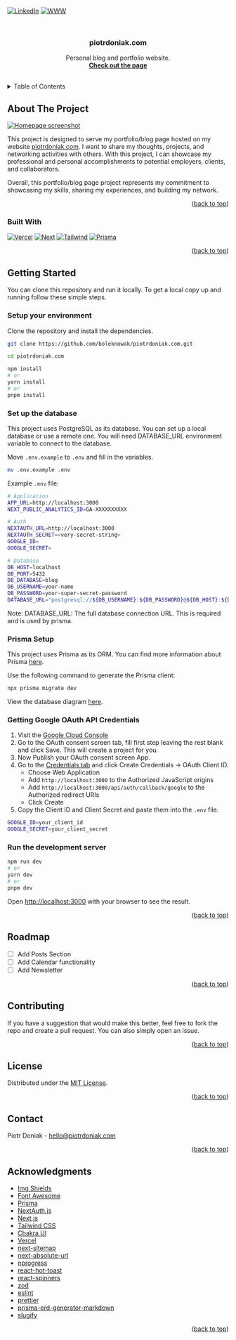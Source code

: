 <a name="readme-top"></a>

[![LinkedIn][linkedin-shield]][linkedin-url]
[![WWW][www-shield]][www-url]

<br />
<div align="center">
  <h3 align="center"><strong>piotrdoniak.com</strong></h3>
  <p align="center">
    Personal blog and portfolio website.
    <br />
    <a href="https://piotrdoniak.com?utm_source=github&utm_medium=hero&utm_campaign=piotrdoniak.com"><strong>Check out the page</strong></a>
    <br />
    <br />
  </p>
</div>

<!-- TABLE OF CONTENTS -->
<details>
  <summary>Table of Contents</summary>
  <ol>
    <li><a href="#about-the-project">About The Project</a></li>
    <li><a href="#getting-started">Getting Started</a></li>
    <li><a href="#roadmap">Roadmap</a></li>
    <li><a href="#contributing">Contributing</a></li>
    <li><a href="#license">License</a></li>
    <li><a href="#contact">Contact</a></li>
    <li><a href="#acknowledgments">Acknowledgments</a></li>
  </ol>
</details>

<!-- ABOUT THE PROJECT -->
## **About The Project**

[![Homepage screenshot][homepage-screenshot]](https://piotrdoniak.com?utm_source=github&utm_medium=screenshot&utm_campaign=piotrdoniak.com)

This project is designed to serve my portfolio/blog page hosted on my website [piotrdoniak.com](https://piotrdoniak.com?utm_source=github&utm_medium=about&utm_campaign=piotrdoniak.com). I want to share my thoughts, projects, and networking activities with others. With this project, I can showcase my professional and personal accomplishments to potential employers, clients, and collaborators.

Overall, this portfolio/blog page project represents my commitment to showcasing my skills, sharing my experiences, and building my network.

<p align="right">(<a href="#readme-top">back to top</a>)</p>



### **Built With**

[![Vercel][Vercel]][Vercel-url]
[![Next][Next.js]][Next-url]
[![Tailwind][Tailwind]][Tailwind-url]
[![Prisma][Prisma]][Prisma-url]

<p align="right">(<a href="#readme-top">back to top</a>)</p>



<!-- GETTING STARTED -->
## **Getting Started**

You can clone this repository and run it locally. To get a local copy up and running follow these simple steps.

### **Setup your environment**

Clone the repository and install the dependencies.

```bash
git clone https://github.com/boleknowak/piotrdoniak.com.git

cd piotrdoniak.com

npm install
# or
yarn install
# or
pnpm install
```

### **Set up the database**

This project uses PostgreSQL as its database.
You can set up a local database or use a remote one.
You will need DATABASE_URL environment variable to connect to the database.

Move `.env.example` to `.env` and fill in the variables.

```bash
mv .env.example .env
```

Example `.env` file:

```bash
# Application
APP_URL=http://localhost:3000
NEXT_PUBLIC_ANALYTICS_ID=GA-XXXXXXXXXX

# Auth
NEXTAUTH_URL=http://localhost:3000
NEXTAUTH_SECRET=<very-secret-string>
GOOGLE_ID=
GOOGLE_SECRET=

# Database
DB_HOST=localhost
DB_PORT=5432
DB_DATABASE=blog
DB_USERNAME=your-name
DB_PASSWORD=your-super-secret-password
DATABASE_URL="postgresql://${DB_USERNAME}:${DB_PASSWORD}@${DB_HOST}:${DB_PORT}/${DB_DATABASE}?schema=public"
```

Note: DATABASE_URL: The full database connection URL. This is required and is used by prisma.


### **Prisma Setup**

This project uses Prisma as its ORM. You can find more information about Prisma [here](https://www.prisma.io/).

Use the following command to generate the Prisma client:

```bash
npx prisma migrate dev
```

View the database diagram [here](https://github.com/boleknowak/piotrdoniak.com/blob/main/prisma/ERD.md).

### **Getting Google OAuth API Credentials**

1. Visit the [Google Cloud Console](https://console.developers.google.com/apis/credentials)
2. Go to the OAuth consent screen tab, fill first step leaving the rest blank and click Save. This will create a project for you.
3. Now Publish your OAuth consent screen App.
4. Go to the [Credentials tab](https://console.cloud.google.com/apis/credentials) and click Create Credentials -> OAuth Client ID.
   - Choose Web Application
   - Add `http://localhost:3000` to the Authorized JavaScript origins
   - Add `http://localhost:3000/api/auth/callback/google` to the Authorized redirect URIs
   - Click Create
5. Copy the Client ID and Client Secret and paste them into the `.env` file.

```bash
GOOGLE_ID=your_client_id
GOOGLE_SECRET=your_client_secret
```

### **Run the development server**

```bash
npm run dev
# or
yarn dev
# or
pnpm dev
```

Open [http://localhost:3000](http://localhost:3000) with your browser to see the result.

<p align="right">(<a href="#readme-top">back to top</a>)</p>

<!-- ROADMAP -->
## Roadmap

- [ ] Add Posts Section
- [ ] Add Calendar functionality
- [ ] Add Newsletter

<p align="right">(<a href="#readme-top">back to top</a>)</p>

<!-- CONTRIBUTING -->
## Contributing

If you have a suggestion that would make this better, feel free to fork the repo and create a pull request. You can also simply open an issue.

<p align="right">(<a href="#readme-top">back to top</a>)</p>

<!-- LICENSE -->
## License

Distributed under the [MIT License](https://choosealicense.com/licenses/mit/).

<p align="right">(<a href="#readme-top">back to top</a>)</p>



<!-- CONTACT -->
## Contact

Piotr Doniak - [hello@piotrdoniak.com](mailto:hello@piotrdoniak.com)

<p align="right">(<a href="#readme-top">back to top</a>)</p>



<!-- ACKNOWLEDGMENTS -->
## Acknowledgments

* [Img Shields](https://shields.io)
* [Font Awesome](https://fontawesome.com)
* [Prisma](https://www.prisma.io/)
* [NextAuth.js](https://next-auth.js.org/)
* [Next.js](https://nextjs.org/)
* [Tailwind CSS](https://tailwindcss.com/)
* [Chakra UI](https://chakra-ui.com/)
* [Vercel](https://vercel.com/)
* [next-sitemap](https://www.npmjs.com/package/next-sitemap)
* [next-absolute-url](https://www.npmjs.com/package/next-absolute-url)
* [nprogress](https://www.npmjs.com/package/nprogress)
* [react-hot-toast](https://react-hot-toast.com/)
* [react-spinners](https://www.npmjs.com/package/react-spinners)
* [zod](https://www.npmjs.com/package/zod)
* [eslint](https://eslint.org/)
* [prettier](https://prettier.io/)
* [prisma-erd-generator-markdown](https://www.npmjs.com/package/prisma-erd-generator-markdown)
* [slugify](https://www.npmjs.com/package/slugify)

<p align="right">(<a href="#readme-top">back to top</a>)</p>

<!-- MARKDOWN LINKS & IMAGES -->
[linkedin-shield]: https://img.shields.io/badge/-LinkedIn-black.svg?style=for-the-badge&logo=linkedin&colorB=0a66c2
[linkedin-url]: https://linkedin.com/in/piotrdoniak
[www-shield]: https://img.shields.io/badge/-WWW-black.svg?style=for-the-badge&logo=rss&colorB=073551
[www-url]: https://piotrdoniak.com?utm_source=github&utm_medium=shield&utm_campaign=piotrdoniak.com
[homepage-screenshot]: https://piotrdoniak.com/images/brand/homepage.png

[Next.js]: https://img.shields.io/badge/next.js-000000?style=for-the-badge&logo=nextdotjs&logoColor=white
[Next-url]: https://nextjs.org/
[Vercel]: https://img.shields.io/badge/Vercel-000000?style=for-the-badge&logo=vercel&logoColor=white
[Vercel-url]: https://vercel.com/
[Tailwind]: https://img.shields.io/badge/Tailwind-06B6D4?style=for-the-badge&logo=tailwind-css&logoColor=white
[Tailwind-url]: https://tailwindcss.com/
[Prisma]: https://img.shields.io/badge/Prisma-2D3748?style=for-the-badge&logo=prisma&logoColor=white
[Prisma-url]: https://www.prisma.io/
